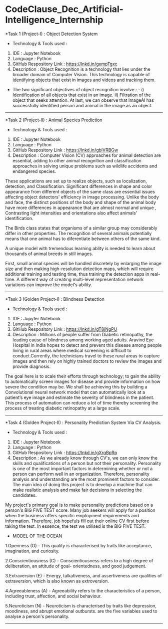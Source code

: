 # CodeClause_Dec_Artificial-Intelligence_Internship
*Task 1 (Project-I) : Object Detection System 
* Technology & Tools used : 
1) IDE : Jupyter Notebook 
2) Language : Python 
3) GitHub Respository Link : https://lnkd.in/gxmpTgxc
4) Description : Object Recognition is a technology that lies under the broader domain of Computer Vision. This technology is capable of identifying objects that exist in images and videos and tracking them. 

* The two significant objectives of object recognition involve : -
i) Identification of all objects that exist in an image.
ii) Filtration of the object that seeks attention.
At last, we can observe that ImageAI has successfully identified person and animal in the image as an object.

---------------------------------------------------------------------------------------------------------------------------------------------------------------
*Task 2 (Project-II) : Animal Species Prediction 
* Technology & Tools used : 
1) IDE : Jupyter Notebook 
2) Language : Python 
3) GitHub Respository Link : https://lnkd.in/gbiVRBGw
4) Description : Computer Vision (CV) approaches for animal detection are essential, adding to other animal recognition and classification approaches in
solving unique problems such as wildlife accidents and endangered species.

These applications are set up to realize objects, such as localization, detection, and Classification. Significant differences in shape and color appearance from different objects of the same class are essential issues affecting object detectors' efficiency in image processing. Unlike the body and face, the distinct positions of the body and shape of the animal body have more differences in appearance that are almost normal and unique , Contrasting light intensities and orientations also affect animals' identification. 

The Birds class states that organisms of a similar group may considerably differ in other properties. The recognition of several animals potentially means that one animal has to diferentiate between others of the same kind. 

 A unique model with tremendous learning ablity is needed to learn about thousands of animal breeds in still images. 

First, small animal species will be handled discretely by enlarging the image size and then making high-resolution detection maps, which will require additional training and testing time, thus training the detection apps in real-time. A different way of creating multi-level representation network variations can improve the model's ability.

---------------------------------------------------------------------------------------------------------------------------------------------------------------
*Task 3 (Golden Project-I) : Blindness Detection 
* Technology & Tools used : 
1) IDE : Jupyter Notebook 
2) Language : Python 
3) GitHub Respository Link : https://lnkd.in/gT8jNgPU
4) Description : Millions of people suffer from Diabetic retinopathy, the leading cause of blindness among working aged adults. Aravind Eye Hospital in India hopes to detect and prevent this disease among people living in rural areas where medical screening is difficult to conduct.Currently, the technicians travel to these rural areas to capture images and then rely on highly trained doctors to review the images and provide diagnosis.

The goal here is to scale their efforts through technology; to gain the ability to automatically screen images for disease and provide information on how severe the condition may be. We shall be achieving this by building a Convolutional neural network model that can automatically look at a patient’s eye image and estimate the severity of blindness in the patient. This process of automation can reduce a lot of time thereby screening the process of treating diabetic retinopathy at a large scale.

---------------------------------------------------------------------------------------------------------------------------------------------------------------
*Task 4 (Golden Project-II) : Personality Prediction System Via CV Analysis.
* Technology & Tools used : 
1) IDE : Jupyter Notebook 
2) Language : Python 
3) GitHub Respository Link : https://lnkd.in/gXrqBpRp
4) Description : As we already know through CV's, we can only know the skills and qualifications of a person but not their  personality. Personality is one of the most important factors in determining whether or not a person can  perform well in an organization. Therefore, personality analysis and understanding are the most prominent 
factors to consider. The main idea of doing this project is to develop a machine that can make realistic analysis  and make fair decisions in selecting the candidates. 

My project's primary goal is to make personality predictions based on a person's BIG FIVE TEST score. Many job seekers will apply for a position when the business offers specific employment requirements and information. Therefore, job hopefuls fill out their online CV first before taking the test. In essence, the test we 
utilised is the BIG FIVE TEST. 

* MODEL OF THE OCEAN

1.Openness (O) - This quality is characterised by traits like acceptance, imagination, and curiosity. 

2.Conscientiousness (C) - Conscientiousness refers to a high degree of deliberation, an attitude of goal-
orientedness, and good judgement.

3.Extraversion (E) - Energy, talkativeness, and assertiveness are qualities of extraversion, which is also known as extroversion.

4.Agreeableness (A) - Agreeability refers to the characteristics of a person, including trust, affection, and social behaviour.

5.Neuroticism (N) - Neuroticism is characterised by traits like depression, moodiness, and abrupt emotional outbursts.
are the five  variables used to analyse a person's personality.

---------------------------------------------------------------------------------------------------------------------------------------------------------------
